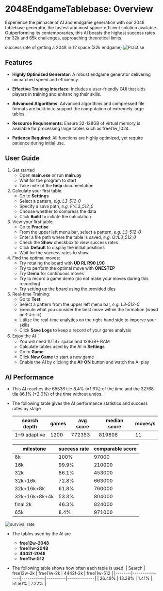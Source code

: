 # 2048EndgameTablebase: Overview
Experience the pinnacle of AI and endgame generation with our 2048 tablebase generator, the fastest and most space-efficient solution available. 
Outperforming its contemporaries, this AI boasts the highest success rates for 32k and 65k challenges, approaching theoretical limits.

success rate of getting a 2048 in 12 space (32k endgame)
![Practise](https://github.com/user-attachments/assets/9bd553b8-6156-45b9-ad63-1e7157b641de)



## Features
-  **Highly Optimized Generator**: A robust endgame generator delivering unmatched speed and efficiency.

-  **Effective Training Interface**: Includes a user-friendly GUI that aids players in training and enhancing their skills.

-  **Advanced Algorithms**: Advanced algorithms and compressed file formats are built-in to support the computation of extremely large tables.

-  **Resource Requirements**: Ensure 32-128GB of virtual memory is available for processing large tables such as free11w_1024.

-  **Patience Required**: All functions are highly optimized, yet require patience during initial use.


## User Guide
1. Get started
   - Open **main.exe** or run **main.py**
   - Wait for the program to start
   - Take note of the **help** documentation
2. Calculate your first table:
   - Go to **Settings**
   - Select a pattern, *e.g. L3-512-0*
   - Specify a save path, *e.g. F:/L3_512_0*
   - Choose whether to compress the data
   - Click **Build** to initiate the calculation
3. View your first table:
   - Go to **Practise**
   - From the upper left menu bar, select a pattern, *e.g. L3-512-0*
   - Enter a file path where the table is saved, *e.g. Q:/L3_512_0*
   - Check the **Show** checkbox to view success rates
   - Click **Default** to display the initial positions
   - Wait for the success rates to show
4. Find the optimal moves:
   - Try rotating the board with **UD RL R90 L90**
   - Try to perform the optimal move with **ONESTEP**
   - Try **Demo** for continuous moves
   - Try to record a game demo (do not make your moves during this recording)
   - Try setting up the board using the provided tiles
5. Real-time Training:
   - Go to **Test**
   - Select a pattern from the upper left menu bar, *e.g. L3-512-0*
   - Execute what you consider the best move within the formation (wasd or ↑↓←→)
   - Utilize the real-time analytics on the right-hand side to imporve your skills
   - Click **Save Logs** to keep a record of your game analysis
6. Enjoy the AI：
   - You will need 10TB+ space and 128GB+ RAM
   - Calculate tables used by the AI in **Settings**
   - Go to **Game**
   - Click **New Game** to start a new game
   - Enable the AI by clicking the **AI: ON** button and watch the AI play

##  AI Performance
-  This AI reaches the 65536 tile 8.4% (±1.6%) of the time and the 32768 tile 86.1% (±2.0%) of the time without undos.
  -  The following table gives the AI performance statistics and success rates by stage
   
     | search depth    | games | avg score  | median score | moves/s |
     |-----------------|-------|------------|--------------|---------|
     | 1~9 adaptive    | 1200  | 772353     | 819808       | 11      |


     | milestone     | success rate | comparable score |
     |---------------|--------------|------------------|
     | 8k            | 100%         | 97000            |
     | 16k           | 99.9%        | 210000           |
     | 32k           | 86.1%        | 453000           |
     | 32k+16k       | 72.8%        | 663000           |
     | 32k+16k+8k    | 61.8%        | 760000           |
     | 32k+16k+8k+4k | 53.3%        | 804000           |
     | final 2k      | 46.3%        | 824000           |
     | 65k           | 8.4%         | 971000           |


![survival rate](https://github.com/user-attachments/assets/8d708f06-4994-4878-8e27-2aa831db1a2b)


-  The tables used by the AI are
   - **free12w-2048**
   - **free11w-2048**
   - **4442f-2048**
   - **free11w-512**

-  The following table shows how often each table is used.
     | Search | free12w-2k     | free11w-2k | 4442f-2k | free11w-512  |
     |--------|----------------|------------|----------|--------------|
     | 26.49% | 13.38%         | 1.41%      | 51.50%   | 7.22%        |



